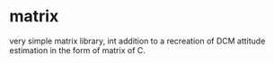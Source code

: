 # matrix
very simple matrix library, int addition to a recreation of DCM attitude estimation in the form of matrix of C.
